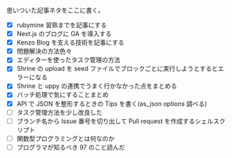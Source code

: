 思いついた記事ネタをここに書く。

- [x] rubymine 習熟までを記事にする
- [x] Next.js のブログに GA を導入する
- [x] Kenzo Blog を支える技術を記事にする
- [x] 問題解決の方法色々
- [x] エディターを使ったタスク管理の方法
- [x] Shrine の upload を seed ファイルでブロックごとに実行しようとするとエラーになる
- [x] Shrine と uppy の連携でうまく行かなかった点をまとめる
- [x] バッチ処理で気にすることまとめ
- [x] API で JSON を整形するときの Tips を書く(as_json options 調べる)
- [ ] タスク管理方法を少し改良した
- [ ] ブランチ名から Issue 番号を切り出して Pull request を作成するシェルスクリプト
- [ ] 関数型プログラミングとは何なのか
- [ ] プログラマが知るべき 97 のこと読んだ
